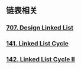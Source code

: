 ## 链表相关

### [707. Design Linked List](https://leetcode.com/problems/design-linked-list/)

### [141. Linked List Cycle](https://leetcode.com/problems/linked-list-cycle/)

### [142. Linked List Cycle II](https://leetcode.com/problems/linked-list-cycle-ii/)
